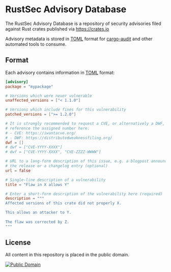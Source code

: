 # RustSec Advisory Database

The RustSec Advisory Database is a repository of security advisories filed
against Rust crates published via https://crates.io

Advisory metadata is stored in [TOML] format for [cargo-audit] and other
automated tools to consume.

## Format

Each advisory contains information in [TOML] format:

```toml
[advisory]
package = "mypackage"

# Versions which were never vulnerable
unaffected_versions = ["< 1.1.0"]

# Versions which include fixes for this vulnerability
patched_versions = [">= 1.2.0"]

# It is strongly recommended to request a CVE, or alternatively a DWF, and
# reference the assigned number here.
# - CVE: https://iwantacve.org/
# - DWF: https://distributedweaknessfiling.org/
dwf = []
# dwf = ["CVE-YYYY-XXXX"]
# dwf = ["CVE-YYYY-XXXX", "CVE-ZZZZ-WWWW"]

# URL to a long-form description of this issue, e.g. a blogpost announcing
# the release or a changelog entry (optional)
url = false

# Single-line description of a vulnerability
title = "Flaw in X allows Y"

# Enter a short-form description of the vulnerability here (required)
description = """
Affected versions of this crate did not properly X.

This allows an attacker to Y.
 
The flaw was corrected by Z.
"""
```

[TOML]: https://github.com/toml-lang/toml
[cargo-audit]: https://github.com/rustsec/cargo-audit

## License

All content in this repository is placed in the public domain.

[![Public Domain](http://i.creativecommons.org/p/zero/1.0/88x31.png)](https://github.com/RustSec/advisory-db/blob/master/LICENSE.txt)
